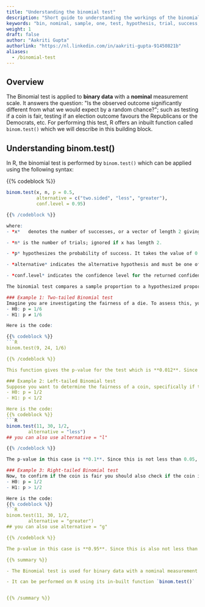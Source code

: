 ```yaml
---
title: "Understanding the binomial test"
description: "Short guide to understanding the workings of the binomial test and how to use it in R"
keywords: "bin, nominal, sample, one, test, hypothesis, trial, success, "
weight: 1
draft: false
author: "Aakriti Gupta"
authorlink: "https://nl.linkedin.com/in/aakriti-gupta-91450821b"
aliases:
  - /binomial-test
---
```


## Overview
The Binomial test is applied to **binary data** with a **nominal** measurement scale. It answers the question: "Is the observed outcome significantly different from what we would expect by a random chance?"; such as testing if a coin is fair, testing if an election outcome favours the Republicans or the Democrats, etc. For performing this test, R offers an inbuilt function called `binom.test()` which we will describe in this building block.

## Understanding binom.test()
In R, the binomial test is performed by `binom.test()` which can be applied using the following syntax:

{{% codeblock %}}
```R
binom.test(x, n, p = 0.5,
           alternative = c("two.sided", "less", "greater"),
           conf.level = 0.95)

{{% /codeblock %}}

where:
- *x*	denotes the number of successes, or a vector of length 2 giving the numbers of successes and failures, respectively.

- *n* is the number of trials; ignored if x has length 2.

- *p* hypothesizes the probability of success. It takes the value of 0.5 by default.

- *alternative* indicates the alternative hypothesis and must be one of "two.sided", "greater" or "less". You can specify just the initial letter. By default, it is set to "two.sided".

- *conf.level* indicates the confidence level for the returned confidence interval. It takes the value of 95% by default.

The binomial test compares a sample proportion to a hypothesized proportion. The test can be performed with a two-tailed alternative that the true population is unequal to the hypothesized one or with a one-tailed alternative that the true population proportion is less (left-tailed) or greater (right-tailed) than some value p. Let us look at how `binom.test` works for these three cases.

### Example 1: Two-tailed Binomial test
Imagine you are investigating the fairness of a die. To assess this, you roll the die 24 times (n) and observe that the number 4 appears 9 times (x). You can use `binom.test()` to test whether the observed number of successes (rolling a 4) is significantly different from what you would expect under the assumption of fairness. Because the probability (p) of obtaining each number on the die is 1/6, the hypothesis can be set in the following way:
- H0: p = 1/6
- H1: p ≠ 1/6

Here is the code:

{{% codeblock %}}
```R
binom.test(9, 24, 1/6)

{{% /codeblock %}}

This function gives the p-value for the test which is **0.012**. Since this is less than 0.05 (assuming a 5% significance level), we can reject the null hypothesis and conclude that there is evidence that the die does not land on the number “4” during 1/6 of the rolls, indicating that the die is not fair.

### Example 2: Left-tailed Binomial test
Suppose you want to determine the fairness of a coin, specifically if the coin is less likely to land on tails compared to heads. You flip the coin 30 times (n) and find that it lands on tails just 11 times (x). Because the probability (p) of getting tails is 1/2, the hypothesis is set as:
- H0: p = 1/2
- H1: p < 1/2

Here is the code:
{{% codeblock %}}
```R
binom.test(11, 30, 1/2,
        alternative = "less")
## you can also use alternative = "l"

{{% /codeblock %}}

The p-value in this case is **0.1**. Since this is not less than 0.05, we fail to reject the null hypothesis and thus there is not enough evidence to suggest that the coin tends to favour heads over tails.

### Example 3: Right-tailed Binomial test
Now, to confirm if the coin is fair you should also check if the coin is instead more likely to land on tails compared to heads. To do this, the hypothesis is set as:
- H0: p = 1/2
- H1: p > 1/2

Here is the code:
{{% codeblock %}}
```R
binom.test(11, 30, 1/2,
        alternative = "greater")
## you can also use alternative = "g"

{{% /codeblock %}}

The p-value in this case is **0.95**. Since this is also not less than 0.05, we fail to reject the null hypothesis and thus there is not enough evidence to suggest that the coin is against heads.

{{% summary %}}

- The Binomial test is used for binary data with a nominal measurement scale.

- It can be performed on R using its in-built function `binom.test()`


{{% /summary %}}
